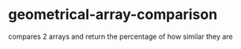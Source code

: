 # geometrical-array-comparison
compares 2 arrays and return the percentage of how similar they are 

